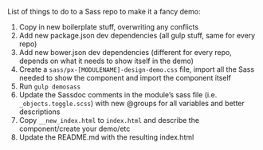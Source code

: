 List of things to do to a Sass repo to make it a fancy demo:

1. Copy in new boilerplate stuff, overwriting any conflicts
2. Add new package.json dev dependencies (all gulp stuff, same for every repo)
3. Add new bower.json dev dependencies (different for every repo, depends on what it needs to show itself in the demo)
4. Create a `sass/px-[MODULENAME]-design-demo.css` file, import all the Sass needed to show the component and import the component itself
5. Run `gulp demosass`
6. Update the Sassdoc comments in the module’s sass file (i.e. `_objects.toggle.scss`) with new @groups for all variables and better descriptions
7. Copy `__new_index.html` to `index.html` and describe the component/create your demo/etc
8. Update the README.md with the resulting index.html
